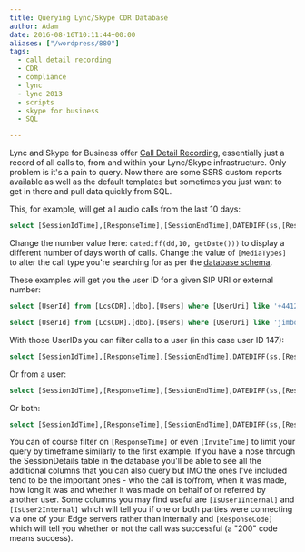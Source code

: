 ```yaml
---
title: Querying Lync/Skype CDR Database
author: Adam
date: 2016-08-16T10:11:44+00:00
aliases: ["/wordpress/880"]
tags:
  - call detail recording
  - CDR
  - compliance
  - lync
  - lync 2013
  - scripts
  - skype for business
  - SQL

---
```

Lync and Skype for Business offer [Call Detail Recording][1], essentially just a record of all calls to, from and within your Lync/Skype infrastructure. Only problem is it's a pain to query. Now there are some SSRS custom reports available as well as the default templates but sometimes you just want to get in there and pull data quickly from SQL.

This, for example, will get all audio calls from the last 10 days:

```sql
select [SessionIdTime],[ResponseTime],[SessionEndTime],DATEDIFF(ss,[ResponseTime],[SessionEndTime]) as Duration,u1.[UserUri] as User1Uri,[User1Id],u2.[UserUri] as User2Uri,[User2Id],[TargetUserId],[SessionStartedById],[OnBehalfOfId],[ReferredById] FROM [LcsCDR].[dbo].[SessionDetails] s left outer join [LcsCDR].[dbo].[Users] u1 on s.[User1Id] = u1.[UserId] left outer join [LcsCDR].[dbo].[Users] u2 on s.[User2Id] = u2.[UserId] where [User1Id] != [User2Id] and [MediaTypes] = 16 and [ResponseTime] >= dateadd(dd,0, datediff(dd,10, getDate())) order by [ResponseTime] desc
```

Change the number value here: `datediff(dd,10, getDate()))` to display a different number of days worth of calls. Change the value of `[MediaTypes]` to alter the call type you're searching for as per the [database schema][2].

These examples will get you the user ID for a given SIP URI or external number:

```sql
select [UserId] from [LcsCDR].[dbo].[Users] where [UserUri] like '+441212001234%'
```

```sql
select [UserId] from [LcsCDR].[dbo].[Users] where [UserUri] like 'jimbob@example.com%'
```

With those UserIDs you can filter calls to a user (in this case user ID 147):

```sql
select [SessionIdTime],[ResponseTime],[SessionEndTime],DATEDIFF(ss,[ResponseTime],[SessionEndTime]) as Duration,u1.[UserUri] as User1Uri,[User1Id],u2.[UserUri] as User2Uri,[User2Id],[TargetUserId],[SessionStartedById],[OnBehalfOfId],[ReferredById] FROM [LcsCDR].[dbo].[SessionDetails] s left outer join [LcsCDR].[dbo].[Users] u1 on s.[User1Id] = u1.[UserId] left outer join [LcsCDR].[dbo].[Users] u2 on s.[User2Id] = u2.[UserId] where [User1Id] != [User2Id] and [MediaTypes] = 16 and [User2Id] = '147' order by [ResponseTime] desc
```

Or from a user:

```sql
select [SessionIdTime],[ResponseTime],[SessionEndTime],DATEDIFF(ss,[ResponseTime],[SessionEndTime]) as Duration,u1.[UserUri] as User1Uri,[User1Id],u2.[UserUri] as User2Uri,[User2Id],[TargetUserId],[SessionStartedById],[OnBehalfOfId],[ReferredById] FROM [LcsCDR].[dbo].[SessionDetails] s left outer join [LcsCDR].[dbo].[Users] u1 on s.[User1Id] = u1.[UserId] left outer join [LcsCDR].[dbo].[Users] u2 on s.[User2Id] = u2.[UserId] where [User1Id] != [User2Id] and [MediaTypes] = 16 and [User1Id] = '147' order by [ResponseTime] desc
```

Or both:

```sql
select [SessionIdTime],[ResponseTime],[SessionEndTime],DATEDIFF(ss,[ResponseTime],[SessionEndTime]) as Duration,u1.[UserUri] as User1Uri,[User1Id],u2.[UserUri] as User2Uri,[User2Id],[TargetUserId],[SessionStartedById],[OnBehalfOfId],[ReferredById] FROM [LcsCDR].[dbo].[SessionDetails] s left outer join [LcsCDR].[dbo].[Users] u1 on s.[User1Id] = u1.[UserId] left outer join [LcsCDR].[dbo].[Users] u2 on s.[User2Id] = u2.[UserId] where [User1Id] != [User2Id] and [MediaTypes] = 16 and ([User1Id] = '147' or [User2Id] = '147') order by [ResponseTime] desc
```

You can of course filter on `[ResponseTime]` or even `[InviteTime]` to limit your query by timeframe similarly to the first example. If you have a nose through the SessionDetails table in the database you'll be able to see all the additional columns that you can also query but IMO the ones I've included tend to be the important ones - who the call is to/from, when it was made, how long it was and whether it was made on behalf of or referred by another user. Some columns you may find useful are `[IsUser1Internal]` and `[IsUser2Internal]` which will tell you if one or both parties were connecting via one of your Edge servers rather than internally and `[ResponseCode]` which will tell you whether or not the call was successful (a "200" code means success).

 [1]: https://technet.microsoft.com/en-us/library/jj688079.aspx
 [2]: https://technet.microsoft.com/en-us/library/gg398589.aspx
